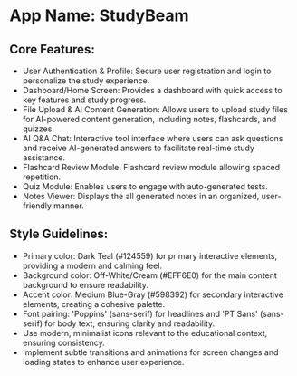 # **App Name**: StudyBeam

## Core Features:

- User Authentication & Profile: Secure user registration and login to personalize the study experience.
- Dashboard/Home Screen: Provides a dashboard with quick access to key features and study progress.
- File Upload & AI Content Generation: Allows users to upload study files for AI-powered content generation, including notes, flashcards, and quizzes.
- AI Q&A Chat: Interactive tool interface where users can ask questions and receive AI-generated answers to facilitate real-time study assistance.
- Flashcard Review Module: Flashcard review module allowing spaced repetition.
- Quiz Module: Enables users to engage with auto-generated tests.
- Notes Viewer: Displays the all generated notes in an organized, user-friendly manner.

## Style Guidelines:

- Primary color: Dark Teal (#124559) for primary interactive elements, providing a modern and calming feel.
- Background color: Off-White/Cream (#EFF6E0) for the main content background to ensure readability.
- Accent color: Medium Blue-Gray (#598392) for secondary interactive elements, creating a cohesive palette.
- Font pairing: 'Poppins' (sans-serif) for headlines and 'PT Sans' (sans-serif) for body text, ensuring clarity and readability.
- Use modern, minimalist icons relevant to the educational context, ensuring consistency.
- Implement subtle transitions and animations for screen changes and loading states to enhance user experience.